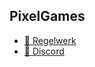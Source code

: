 ## PixelGames

* [📃 Regelwerk](https://github.com/PixelGamesNetzwerk/Regelwerk)
* [💬 Discord](https://discord.gg/TdPqxSmCAf)
